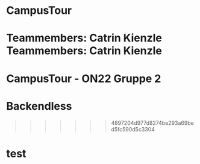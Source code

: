 # CampusTour
Teammembers: Catrin Kienzle
Teammembers: Catrin Kienzle
=======
# CampusTour - ON22 Gruppe 2
# Backendless
>>>>>>> 4897204d977d8274be293a69bed5fc590d5c3304
# test